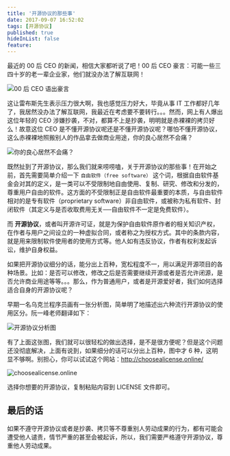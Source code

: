 ```yaml
---
title: '开源协议的那些事'
date: 2017-09-07 16:52:02
tags: [开源协议]
published: true
hideInList: false
feature: 
---
```


最近的 00 后 CEO 的新闻，相信大家都听说了吧！00 后 CEO 豪言：可能一些三四十岁的老一辈企业家，他们就没办法了解互联网！

<!-- more -->

![00 后 CEO 语出豪言](http://ww1.sinaimg.cn/large/a5bab661ly1fjb24eu0mlj20gi0b13za.jpg)

这让雷布斯先生表示压力很大啊，我也感觉压力好大，毕竟从事 IT 工作都好几年了，我居然没办法了解互联网，我最近在考虑要不要转行。。。然而，网上有人爆出这位年轻的 CEO 涉嫌抄袭，不对，都算不上是抄袭，明明就是赤裸裸的拷贝好么！故意这位 CEO 是不懂开源协议呢还是不懂开源协议呢？哪怕不懂开源协议，这么赤裸裸地照搬别人的作品拿去做商业用途，你的良心居然不会痛？

![你的良心居然不会痛？](http://ww1.sinaimg.cn/large/a5bab661ly1fjb5vopdnqj207d06jdgr.jpg)

既然扯到了开源协议，那么我们就来唠唠嗑，关于开源协议的那些事！在开始之前，首先需要简单介绍一下 `自由软件（free software）` 这个词，根据自由软件基金会对其的定义，是一类可以不受限制地自由使用、复制、研究、修改和分发的，尊重用户自由的软件。这方面的不受限制正是自由软件最重要的本质，与自由软件相对的是专有软件（proprietary software）非自由软件，或被称为私有软件、封闭软件（其定义与是否收取费用无关──自由软件不一定是免费软件）。

而 **开源协议**，或者叫开源许可证，就是为保护自由软件原作者的相关知识产权，在作者与用户之间设立的一种虚拟合同，或者称之为授权方式。其中的条款内容，就是用来限制软件使用者的使用方式等。他人如有违反协议，作者有权利发起诉讼，维护自身权益。

如果把开源协议细分的话，能分出上百种，宽松程度不一，用以满足开源项目的各种场景。比如：是否可以修改，修改之后是否需要继续开源或者是否允许闭源，是否允许商业用途等等。。。那么，作为普通用户，或者是开源爱好者，我们如何选择适合自身的开源协议呢？

早期一名乌克兰程序员画有一张分析图，简单明了地描述出六种流行开源协议的使用区分。阮一峰老师翻译如下：

![开源协议分析图](http://ww1.sinaimg.cn/large/a5bab661ly1fjb3k6isnsj20m80dwac2.jpg)

有了上面这张图，我们就可以很轻松的做出选择，是不是很方便呢？但是这个问题还没彻底解决，上面有说到，如果细分的话可以分出上百种，图中才 6 种，这明显不够啊。别担心，你可以试试这个网站：http://choosealicense.online/

![choosealicense.online](http://ww1.sinaimg.cn/large/a5bab661ly1fjb617h6hij20yu0mrjv2.jpg)

选择你想要的开源协议，复制粘贴内容到 LICENSE 文件即可。

## 最后的话
如果不遵守开源协议或者是抄袭、拷贝等不尊重别人劳动成果的行为，都有可能会遭受他人谴责，情节严重的甚至会被起诉，所以，我们需要严格遵守开源协议，尊重他人劳动成果。